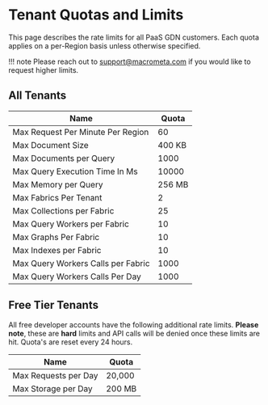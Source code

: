 # Tenant Quotas and Limits

This page describes the rate limits for all PaaS GDN customers. Each quota applies on a per-Region basis unless otherwise specified.

!!! note
    Please reach out to support@macrometa.com if you would like to request higher limits.

## All Tenants

| Name | Quota |
|-----|--------|
| Max Request Per Minute Per Region | 60 |
| Max Document Size | 400 KB |
| Max Documents per Query | 1000 |
| Max Query Execution Time In Ms | 10000 |
| Max Memory per Query | 256 MB |
| Max Fabrics Per Tenant | 2 |
| Max Collections per Fabric | 25 |
| Max Query Workers per Fabric | 10 |
| Max Graphs Per Fabric | 10 |
| Max Indexes per Fabric | 10 | 
| Max Query Workers Calls per Fabric | 1000 |
| Max Query Workers Calls Per Day | 1000 |

## Free Tier Tenants

All free developer accounts have the following additional rate limits. **Please note**, these are **hard** limits and API calls will be denied once these limits are hit. Quota's are reset every 24 hours.

| Name | Quota |
|-----|--------|
| Max Requests per Day | 20,000  |
| Max Storage per Day | 200 MB |
